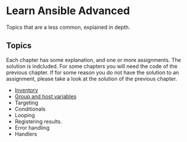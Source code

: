 # Learn Ansible Advanced

Topics that are a less common, explained in depth.

## Topics

Each chapter has some explanation, and one or more assignments. The solution is indcluded. For some chapters you will need the code of the previous chapter. If for some reason you do not have the solution to an assignment, please take a look at the solution of the previous chapter.
- [Inventory](inventory)
- [Group and host variables](group_host_vars)
- Targeting
- Conditionals
- Looping
- Registering results.
- Error handling
- Handlers
